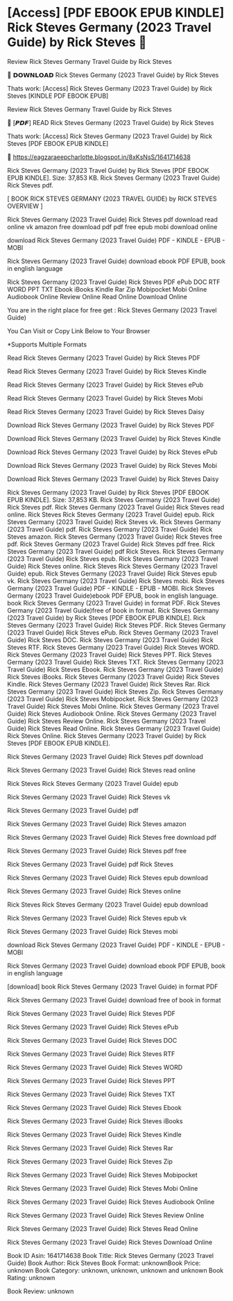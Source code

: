 # [Access] [PDF EBOOK EPUB KINDLE] Rick Steves Germany (2023 Travel Guide) by  Rick Steves 💛
Review Rick Steves Germany Travel Guide by Rick Steves

📙 𝗗𝗢𝗪𝗡𝗟𝗢𝗔𝗗 Rick Steves Germany (2023 Travel Guide) by Rick Steves

Thats work: [Access] Rick Steves Germany (2023 Travel Guide) by Rick Steves [KINDLE PDF EBOOK EPUB]


Review Rick Steves Germany Travel Guide by Rick Steves

💛 [𝙋𝘿𝙁] READ Rick Steves Germany (2023 Travel Guide) by Rick Steves

Thats work: [Access] Rick Steves Germany (2023 Travel Guide) by Rick Steves [PDF EBOOK EPUB KINDLE]



🧭 https://eagzaraeepcharlotte.blogspot.in/8xKsNsS/1641714638



Rick Steves Germany (2023 Travel Guide) by Rick Steves [PDF EBOOK EPUB KINDLE]. Size: 37,853 KB. Rick Steves Germany (2023 Travel Guide) Rick Steves pdf.

[ BOOK RICK STEVES GERMANY (2023 TRAVEL GUIDE) by RICK STEVES OVERVIEW ]

Rick Steves Germany (2023 Travel Guide) Rick Steves pdf download read online vk amazon free download pdf pdf free epub mobi download online

download Rick Steves Germany (2023 Travel Guide) PDF - KINDLE - EPUB - MOBI

Rick Steves Germany (2023 Travel Guide) download ebook PDF EPUB, book in english language

Rick Steves Germany (2023 Travel Guide) Rick Steves PDF ePub DOC RTF WORD PPT TXT Ebook iBooks Kindle Rar Zip Mobipocket Mobi Online Audiobook Online Review Online Read Online Download Online

You are in the right place for free get : Rick Steves Germany (2023 Travel Guide)

You Can Visit or Copy Link Below to Your Browser

*Supports Multiple Formats

Read Rick Steves Germany (2023 Travel Guide) by Rick Steves PDF

Read Rick Steves Germany (2023 Travel Guide) by Rick Steves Kindle

Read Rick Steves Germany (2023 Travel Guide) by Rick Steves ePub

Read Rick Steves Germany (2023 Travel Guide) by Rick Steves Mobi

Read Rick Steves Germany (2023 Travel Guide) by Rick Steves Daisy

Download Rick Steves Germany (2023 Travel Guide) by Rick Steves PDF

Download Rick Steves Germany (2023 Travel Guide) by Rick Steves Kindle

Download Rick Steves Germany (2023 Travel Guide) by Rick Steves ePub

Download Rick Steves Germany (2023 Travel Guide) by Rick Steves Mobi

Download Rick Steves Germany (2023 Travel Guide) by Rick Steves Daisy

Rick Steves Germany (2023 Travel Guide) by Rick Steves [PDF EBOOK EPUB KINDLE]. Size: 37,853 KB. Rick Steves Germany (2023 Travel Guide) Rick Steves pdf. Rick Steves Germany (2023 Travel Guide) Rick Steves read online. Rick Steves Rick Steves Germany (2023 Travel Guide) epub. Rick Steves Germany (2023 Travel Guide) Rick Steves vk. Rick Steves Germany (2023 Travel Guide) pdf. Rick Steves Germany (2023 Travel Guide) Rick Steves amazon. Rick Steves Germany (2023 Travel Guide) Rick Steves free pdf. Rick Steves Germany (2023 Travel Guide) Rick Steves pdf free. Rick Steves Germany (2023 Travel Guide) pdf Rick Steves. Rick Steves Germany (2023 Travel Guide) Rick Steves epub. Rick Steves Germany (2023 Travel Guide) Rick Steves online. Rick Steves Rick Steves Germany (2023 Travel Guide) epub. Rick Steves Germany (2023 Travel Guide) Rick Steves epub vk. Rick Steves Germany (2023 Travel Guide) Rick Steves mobi. Rick Steves Germany (2023 Travel Guide) PDF - KINDLE - EPUB - MOBI. Rick Steves Germany (2023 Travel Guide)ebook PDF EPUB, book in english language. book Rick Steves Germany (2023 Travel Guide) in format PDF. Rick Steves Germany (2023 Travel Guide)free of book in format. Rick Steves Germany (2023 Travel Guide) by Rick Steves [PDF EBOOK EPUB KINDLE]. Rick Steves Germany (2023 Travel Guide) Rick Steves PDF. Rick Steves Germany (2023 Travel Guide) Rick Steves ePub. Rick Steves Germany (2023 Travel Guide) Rick Steves DOC. Rick Steves Germany (2023 Travel Guide) Rick Steves RTF. Rick Steves Germany (2023 Travel Guide) Rick Steves WORD. Rick Steves Germany (2023 Travel Guide) Rick Steves PPT. Rick Steves Germany (2023 Travel Guide) Rick Steves TXT. Rick Steves Germany (2023 Travel Guide) Rick Steves Ebook. Rick Steves Germany (2023 Travel Guide) Rick Steves iBooks. Rick Steves Germany (2023 Travel Guide) Rick Steves Kindle. Rick Steves Germany (2023 Travel Guide) Rick Steves Rar. Rick Steves Germany (2023 Travel Guide) Rick Steves Zip. Rick Steves Germany (2023 Travel Guide) Rick Steves Mobipocket. Rick Steves Germany (2023 Travel Guide) Rick Steves Mobi Online. Rick Steves Germany (2023 Travel Guide) Rick Steves Audiobook Online. Rick Steves Germany (2023 Travel Guide) Rick Steves Review Online. Rick Steves Germany (2023 Travel Guide) Rick Steves Read Online. Rick Steves Germany (2023 Travel Guide) Rick Steves Online. Rick Steves Germany (2023 Travel Guide) by Rick Steves [PDF EBOOK EPUB KINDLE].

Rick Steves Germany (2023 Travel Guide) Rick Steves pdf download

Rick Steves Germany (2023 Travel Guide) Rick Steves read online

Rick Steves Rick Steves Germany (2023 Travel Guide) epub

Rick Steves Germany (2023 Travel Guide) Rick Steves vk

Rick Steves Germany (2023 Travel Guide) pdf

Rick Steves Germany (2023 Travel Guide) Rick Steves amazon

Rick Steves Germany (2023 Travel Guide) Rick Steves free download pdf

Rick Steves Germany (2023 Travel Guide) Rick Steves pdf free

Rick Steves Germany (2023 Travel Guide) pdf Rick Steves

Rick Steves Germany (2023 Travel Guide) Rick Steves epub download

Rick Steves Germany (2023 Travel Guide) Rick Steves online

Rick Steves Rick Steves Germany (2023 Travel Guide) epub download

Rick Steves Germany (2023 Travel Guide) Rick Steves epub vk

Rick Steves Germany (2023 Travel Guide) Rick Steves mobi

download Rick Steves Germany (2023 Travel Guide) PDF - KINDLE - EPUB - MOBI

Rick Steves Germany (2023 Travel Guide) download ebook PDF EPUB, book in english language

[download] book Rick Steves Germany (2023 Travel Guide) in format PDF

Rick Steves Germany (2023 Travel Guide) download free of book in format

Rick Steves Germany (2023 Travel Guide) Rick Steves PDF

Rick Steves Germany (2023 Travel Guide) Rick Steves ePub

Rick Steves Germany (2023 Travel Guide) Rick Steves DOC

Rick Steves Germany (2023 Travel Guide) Rick Steves RTF

Rick Steves Germany (2023 Travel Guide) Rick Steves WORD

Rick Steves Germany (2023 Travel Guide) Rick Steves PPT

Rick Steves Germany (2023 Travel Guide) Rick Steves TXT

Rick Steves Germany (2023 Travel Guide) Rick Steves Ebook

Rick Steves Germany (2023 Travel Guide) Rick Steves iBooks

Rick Steves Germany (2023 Travel Guide) Rick Steves Kindle

Rick Steves Germany (2023 Travel Guide) Rick Steves Rar

Rick Steves Germany (2023 Travel Guide) Rick Steves Zip

Rick Steves Germany (2023 Travel Guide) Rick Steves Mobipocket

Rick Steves Germany (2023 Travel Guide) Rick Steves Mobi Online

Rick Steves Germany (2023 Travel Guide) Rick Steves Audiobook Online

Rick Steves Germany (2023 Travel Guide) Rick Steves Review Online

Rick Steves Germany (2023 Travel Guide) Rick Steves Read Online

Rick Steves Germany (2023 Travel Guide) Rick Steves Download Online

Book ID Asin: 1641714638
Book Title: Rick Steves Germany (2023 Travel Guide)
Book Author: Rick Steves
Book Format: unknownBook Price: unknown
Book Category: unknown, unknown, unknown and unknown
Book Rating: unknown

Book Review: unknown
